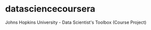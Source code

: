 datasciencecoursera
===================

Johns Hopkins University - Data Scientist's Toolbox (Course Project)
